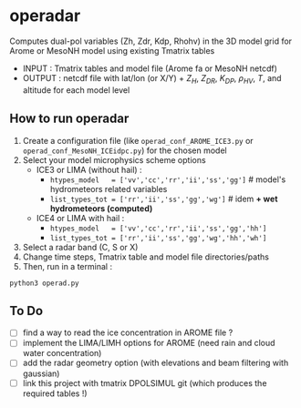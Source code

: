 # operadar
Computes dual-pol variables (Zh, Zdr, Kdp, Rhohv) in the 3D model grid for Arome or MesoNH model using existing Tmatrix tables
* INPUT  : Tmatrix tables and model file (Arome fa or MesoNH netcdf)
* OUTPUT : netcdf file with lat/lon (or X/Y) + $Z_{H}$, $Z_{DR}$, $K_{DP}$, $\rho_{HV}$, $T$, and altitude for each model level

## How to run operadar
1) Create a configuration file (like `operad_conf_AROME_ICE3.py` or `operad_conf_MesoNH_ICEidpc.py`) for the chosen model
2) Select your model microphysics scheme options
   - ICE3 or LIMA (without hail) :
     - `htypes_model   = ['vv','cc','rr','ii','ss','gg']` # model's hydrometeors related variables
     - `list_types_tot = ['rr','ii','ss','gg','wg']`    # idem **+ wet hydrometeors (computed)**
   - ICE4 or LIMA with hail :
     - `htypes_model   = ['vv','cc','rr','ii','ss','gg','hh']`
     - `list_types_tot = ['rr','ii','ss','gg','wg','hh','wh']`
3) Select a radar band (C, S or X)
4) Change time steps, Tmatrix table and model file directories/paths
5) Then, run in a terminal :
```Shell
python3 operad.py
```


## To Do
- [ ] find a way to read the ice concentration in AROME file ?
- [ ] implement the LIMA/LIMH options for AROME (need rain and cloud water concentration) 
- [ ] add the radar geometry option (with elevations and beam filtering with gaussian)
- [ ] link this project with tmatrix DPOLSIMUL git (which produces the required tables !)
